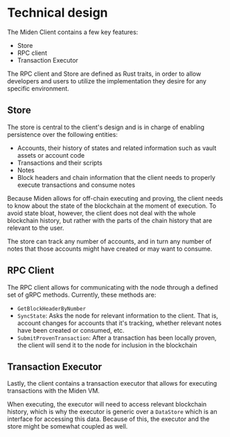 # Technical design

The Miden Client contains a few key features:

- Store
- RPC client
- Transaction Executor

The RPC client and Store are defined as Rust traits, in order to allow developers and users to utilize the implementation they desire for any specific environment.

## Store

The store is central to the client's design and is in charge of enabling persistence over the following entities:

- Accounts, their history of states and related information such as vault assets or account code
- Transactions and their scripts
- Notes
- Block headers and chain information that the client needs to properly execute transactions and consume notes
 
Because Miden allows for off-chain executing and proving, the client needs to know about the state of the blockchain at the moment of execution. To avoid state bloat, however, the client does not deal with the whole blockchain history, but rather with the parts of the chain history that are relevant to the user. 

The store can track any number of accounts, and in turn any number of notes that those accounts might have created or may want to consume. 

## RPC Client

The RPC client allows for communicating with the node through a defined set of gRPC methods. Currently, these methods are:

- `GetBlockHeaderByNumber`
- `SyncState`: Asks the node for relevant information to the client. That is, account changes for accounts that it's tracking, whether relevant notes have been created or consumed, etc.
- `SubmitProvenTransaction`: After a transaction has been locally proven, the client will send it to the node for inclusion in the blockchain

## Transaction Executor

Lastly, the client contains a transaction executor that allows for executing transactions with the Miden VM. 

When executing, the executor will need to access relevant blockchain history, which is why the executor is generic over a `DataStore` which is an interface for accessing this data. Because of this, the executor and the store might be somewhat coupled as well.

